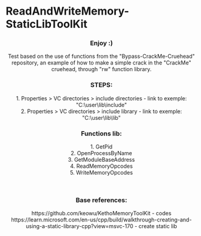 # ReadAndWriteMemory-StaticLibToolKit

<h3 align="center"> Enjoy :)</h3>
 
 <p align="center">Test based on the use of functions from the "Bypass-CrackMe-Cruehead" repository, 
 an example of how to make a simple crack in the "CrackMe" cruehead, through "rw" function library. </p>
	
		
<h3 align="center">STEPS: </h3>
	
<p align="center">1. Properties > VC directories > include directories - link to exemple: "C:\user\lib\include"<br>
2. Properties > VC directories > include library - link to exemple: "C:\user\lib\lib"</p>
    
<h3 align="center">Functions lib: </h3>
		
<p align="center">1. GetPid<br>                                    
2. OpenProcessByName<br>                           
3. GetModuleBaseAddress <br>                        
4. ReadMemoryOpcodes<br>                            
5. WriteMemoryOpcodes</p><br>

<h3 align="center">Base references: </h3>

<p align="center">https://github.com/keowu/KethoMemoryToolKit - codes <br> 
https://learn.microsoft.com/en-us/cpp/build/walkthrough-creating-and-using-a-static-library-cpp?view=msvc-170 - create static lib</p>
